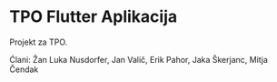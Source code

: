 # TPO Flutter Aplikacija

Projekt za TPO.

Ćlani:
Žan Luka Nusdorfer, Jan Valič, Erik Pahor, Jaka Škerjanc, Mitja Čendak

